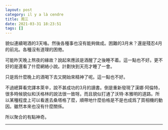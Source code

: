 ```yaml
---
layout: post
category: il y a là cendre
title: 周三
date: 2021-03-31 18:23:51
tags: []
---
```


貌似連續喝酒的3天咯。然後各種事也沒有能夠做成。困難的3月末？還是殘忍4月的前兆。各種沒有道理的困倦。

可能昨天晚上熬夜的緣故？說起來應該是酒醒了之後睡不着。這一點也不好。更不好的是還看了什麼網絡小說。計劃快到天亮才睡了一會。

只是爲什麼晚上的酒喝下去又開始來精神了呢。這一點也不好。

不過總算看完譯本萊辛，說不甚成功的3月的讀書。倒是重新發現了漢娜·阿倫特，很多時候貌似和沃格林的說法很一致呀。而且貌似打通了沃特·本雅明的道路。所以某種程度上可以看進去桑塔格了麼，順帶地什麼伯格是不是也成爲了買相機的動因。雖然本來也沒有什麼關係。

所以聚合的有點神奇。 

------





